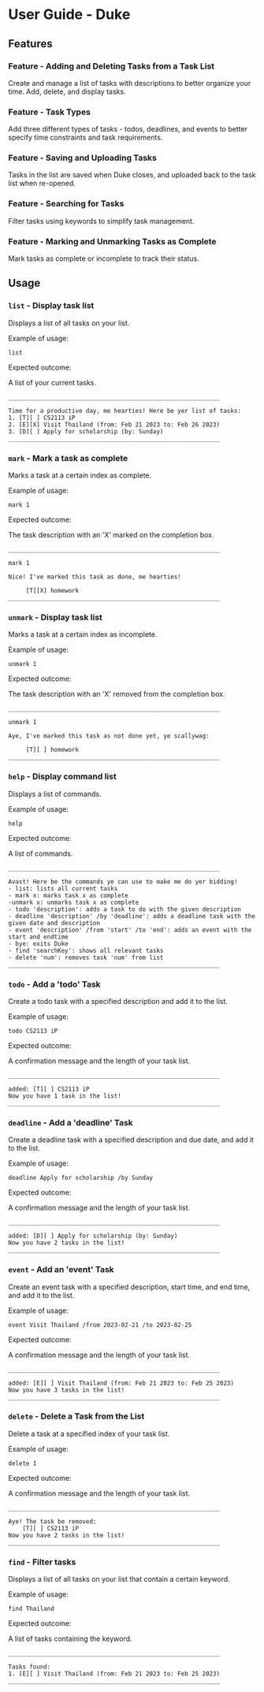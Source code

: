 # User Guide - Duke

## Features

### Feature - Adding and Deleting Tasks from a Task List

Create and manage a list of tasks with descriptions to
better organize your time. Add, delete, and display
tasks.

### Feature - Task Types

Add three different types of tasks - todos, deadlines,
and events to better specify time constraints and task requirements.

### Feature - Saving and Uploading Tasks

Tasks in the list are saved when Duke closes, and uploaded
back to the task list when re-opened.

### Feature - Searching for Tasks

Filter tasks using keywords to simplify task management.

### Feature - Marking and Unmarking Tasks as Complete

Mark tasks as complete or incomplete to track their status.

## Usage

### `list` - Display task list

Displays a list of all tasks on your list.

Example of usage:

`list`

Expected outcome:

A list of your current tasks.

```
____________________________________________________________

Time for a productive day, me hearties! Here be yer list of tasks:
1. [T][ ] CS2113 iP
2. [E][X] Visit Thailand (from: Feb 21 2023 to: Feb 26 2023)
3. [D][ ] Apply for scholarship (by: Sunday)
____________________________________________________________
```

### `mark` - Mark a task as complete

Marks a task at a certain index as complete.

Example of usage:

`mark 1`

Expected outcome:

The task description with an 'X' marked on the completion box.

```
____________________________________________________________

mark 1

Nice! I've marked this task as done, me hearties!

     [T][X] homework
____________________________________________________________

```

### `unmark` - Display task list

Marks a task at a certain index as incomplete.

Example of usage:

`unmark 1`

Expected outcome:

The task description with an 'X' removed from the completion box.

```
____________________________________________________________

unmark 1

Aye, I've marked this task as not done yet, ye scallywag:

     [T][ ] homework
____________________________________________________________
```

### `help` - Display command list

Displays a list of commands.

Example of usage:

`help`

Expected outcome:

A list of commands.

```
____________________________________________________________

Avast! Here be the commands ye can use to make me do yer bidding!
- list: lists all current tasks
- mark x: marks task x as complete
-unmark x: unmarks task x as complete
- todo 'description': adds a task to do with the given description
- deadline 'description' /by 'deadline': adds a deadline task with the given date and description
- event 'description' /from 'start' /to 'end': adds an event with the start and endtime
- bye: exits Duke
- find 'searchKey': shows all relevant tasks
- delete 'num': removes task 'num' from list
____________________________________________________________
```

### `todo` - Add a 'todo' Task

Create a todo task with a specified description and add it to the list.

Example of usage:

`todo CS2113 iP`

Expected outcome:

A confirmation message and the length of your task list.

```
____________________________________________________________

added: [T][ ] CS2113 iP
Now you have 1 task in the list!
____________________________________________________________
```

### `deadline` - Add a 'deadline' Task

Create a deadline task with a specified description and due date, and add it to the list.

Example of usage:

`deadline Apply for scholarship /by Sunday`

Expected outcome:

A confirmation message and the length of your task list.

```
____________________________________________________________

added: [D][ ] Apply for scholarship (by: Sunday)
Now you have 2 tasks in the list!
____________________________________________________________
```

### `event` - Add an 'event' Task

Create an event task with a specified description, start time, and end time, and add it to the list.

Example of usage:

`event Visit Thailand /from 2023-02-21 /to 2023-02-25`

Expected outcome:

A confirmation message and the length of your task list.

```
____________________________________________________________

added: [E][ ] Visit Thailand (from: Feb 21 2023 to: Feb 25 2023)
Now you have 3 tasks in the list!
____________________________________________________________
```

### `delete` - Delete a Task from the List

Delete a task at a specified index of your task list.

Example of usage:

`delete 1`

Expected outcome:

A confirmation message and the length of your task list.

```
____________________________________________________________

Aye! The task be removed:
    [T][ ] CS2113 iP
Now you have 2 tasks in the list!
____________________________________________________________
```

### `find` - Filter tasks

Displays a list of all tasks on your list that contain a certain keyword.

Example of usage:

`find Thailand`

Expected outcome:

A list of tasks containing the keyword.

```
____________________________________________________________

Tasks found:
1. [E][ ] Visit Thailand (from: Feb 21 2023 to: Feb 25 2023)
____________________________________________________________
```

